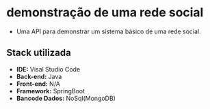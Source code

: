 # demonstração de uma rede social
- Uma API para demonstrar um sistema básico de uma rede social.

## Stack utilizada
- **IDE:** Visal Studio Code
- **Back-end:** Java 
- **Front-end:** N/A
- **Framework:**  SpringBoot
- **Bancode Dados:** NoSql(MongoDB)

